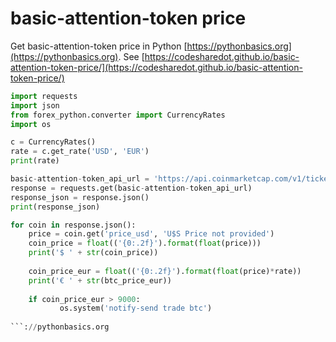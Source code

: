 # basic-attention-token price

Get basic-attention-token price in Python [https://pythonbasics.org](https://pythonbasics.org).
See [https://codesharedot.github.io/basic-attention-token-price/](https://codesharedot.github.io/basic-attention-token-price/)

```python
import requests
import json
from forex_python.converter import CurrencyRates
import os

c = CurrencyRates()
rate = c.get_rate('USD', 'EUR') 
print(rate)

basic-attention-token_api_url = 'https://api.coinmarketcap.com/v1/ticker/basic-attention-token/'
response = requests.get(basic-attention-token_api_url)
response_json = response.json()
print(response_json)

for coin in response.json():
    price = coin.get('price_usd', 'U$S Price not provided')
    coin_price = float(('{0:.2f}').format(float(price)))
    print('$ ' + str(coin_price))
    
    coin_price_eur = float(('{0:.2f}').format(float(price)*rate))   
    print('€ ' + str(btc_price_eur))
    
    if coin_price_eur > 9000:
           os.system('notify-send trade btc')
           
```://pythonbasics.org

